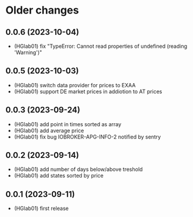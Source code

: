 # Older changes
## 0.0.6 (2023-10-04)
* (HGlab01) fix "TypeError: Cannot read properties of undefined (reading 'Warning')"

## 0.0.5 (2023-10-03)
* (HGlab01) switch data provider for prices to EXAA
* (HGlab01) support DE market prices in addiotion to AT prices

## 0.0.3 (2023-09-24)
* (HGlab01) add point in times sorted as array
* (HGlab01) add average price
* (HGlab01) fix bug IOBROKER-APG-INFO-2 notified by sentry

## 0.0.2 (2023-09-14)
* (HGlab01) add number of days below/above treshold
* (HGlab01) add states sorted by price

## 0.0.1 (2023-09-11)
* (HGlab01) first release

